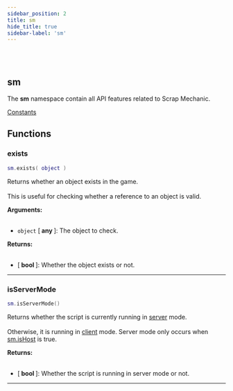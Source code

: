 ```yaml
---
sidebar_position: 2
title: sm
hide_title: true
sidebar-label: 'sm'
---
```


<br></br>

## sm

The <strong>sm</strong> namespace contain all API features related to Scrap Mechanic.

[Constants](/lua/Game-Script-Environment/Constants#sm)

## Functions

### exists

```lua
sm.exists( object )
```

Returns whether an object exists in the game. <br></br>
This is useful for checking whether a reference to an object is valid.

<strong>Arguments:</strong> <br></br>

- <code>object</code> [<strong> any </strong>]: The object to check.

<strong>Returns:</strong> <br></br>

- [<strong> bool </strong>]: Whether the object exists or not.

---

### isServerMode

```lua
sm.isServerMode()
```

Returns whether the script is currently running in [server](/lua/#server) mode. <br></br>
Otherwise, it is running in [client](/lua/#client) mode. Server mode only occurs when [sm.isHost](/lua/Game-Script-Environment/Constants#sm) is true.

<strong>Returns:</strong> <br></br>

- [<strong> bool </strong>]: Whether the script is running in server mode or not.

---